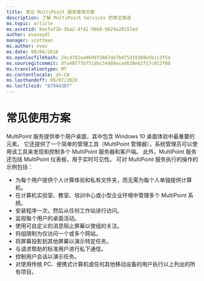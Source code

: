 ```yaml
---
title: 常见 MultiPoint 服务使用方案
description: 了解 MultiPoint Services 的常见用途
ms.topic: article
ms.assetid: 9aefaf1b-3ba2-4f41-9068-9629a28157ad
author: evaseydl
manager: scottman
ms.author: evas
ms.date: 08/04/2016
ms.openlocfilehash: 24cd7b2aa96d9f5887de7bd75d19368e5b1c3f5a
ms.sourcegitcommit: dfa48f77b751dbc34409aced628eb2f17c912f08
ms.translationtype: MT
ms.contentlocale: zh-CN
ms.lasthandoff: 08/07/2020
ms.locfileid: "87944387"
---
```

# <a name="common-usage-scenarios"></a>常见使用方案
MultiPoint 服务提供单个用户桌面，其中包含 Windows 10 桌面体验中最重要的元素。 它还提供了一个简单的管理工具（MultiPoint 管理器），系统管理员可以使用该工具来发现和控制多个 MultiPoint 服务器和客户端。 此外，MultiPoint 服务还包括 MultiPoint 仪表板，用于实时可见性。 可对 MultiPoint 服务执行的操作的示例包括：

- 为每个用户提供个人计算体验和私有文件夹，而无需为每个人单独提供计算机。
- 在计算机实验室、教室、培训中心或小型企业环境中管理多个 MultiPoint 系统。
- 安装程序一次，然后从任何工作站进行访问。
- 监视每个用户的桌面活动。
- 使用可自定义的消息阻止屏幕以使组的关注。
- 将组限制为仅访问一个或多个网站。
- 将屏幕投影到其他屏幕以演示特定任务。
- 与请求帮助的标准用户进行私下通信。
- 控制用户会话以演示任务。
- 对使用传统 PC、便携式计算机或任何其他移动设备的用户执行以上列出的所有项目。